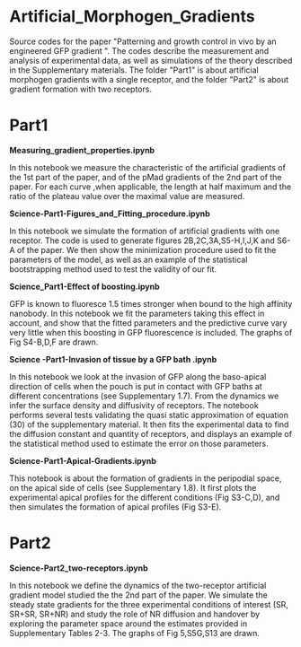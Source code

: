 # Artificial_Morphogen_Gradients

Source codes for the paper "Patterning and growth control in vivo by an engineered GFP gradient ". 
The codes describe the measurement and analysis of experimental data, as well as simulations of the theory described in the Supplementary materials.
The folder "Part1" is about artificial morphogen gradients with a single receptor, and the folder "Part2" is about gradient formation with two receptors.

# Part1

**Measuring_gradient_properties.ipynb**

In this notebook we measure the characteristic of the artificial gradients of the 1st part of the paper, and of the pMad gradients of the 2nd part of the paper.
For each curve ,when applicable, the length at half maximum and the ratio of the plateau value over the maximal value are measured. 

**Science-Part1-Figures_and_Fitting_procedure.ipynb**

In this notebook we simulate the formation of artificial gradients with one receptor. The code is used to generate figures 2B,2C,3A,S5-H,I,J,K and S6-A of the paper. We then show the minimization procedure used to fit the parameters of the model, as well as an example of the statistical bootstrapping method used to test the validity of our fit. 

**Science_Part1-Effect of boosting.ipynb**

GFP is known to fluoresce 1.5 times stronger when bound to the high affinity nanobody. In this notebook we fit the parameters taking this effect in account, and show that the fitted parameters and the predictive curve vary very little when this boosting in GFP fluorescence is included. The graphs of Fig S4-B,D,F are drawn. 

**Science -Part1-Invasion of tissue by a GFP bath .ipynb**

In this notebook we look at the invasion of GFP along the baso-apical direction of cells when the pouch is put in contact with GFP baths at different concentrations (see Supplementary 1.7). From the dynamics we infer the surface density and diffusivity of receptors. The notebook performs several tests validating the quasi static approximation of equation (30) of the supplementary material. It then fits the experimental data to find the diffusion constant and quantity of receptors, and displays an example of the statistical method used to estimate the error on those parameters.   


**Science-Part1-Apical-Gradients.ipynb**

This notebook is about the formation of gradients in the peripodial space, on the apical side of cells (see Supplementary 1.8). It first plots the experimental apical profiles for the different conditions (Fig S3-C,D), and then simulates the formation of apical profiles (Fig S3-E).

# Part2

**Science-Part2_two-receptors.ipynb**

In this notebook we define the dynamics of the two-receptor artificial gradient model studied the the 2nd part of the paper. We simulate the steady state gradients for the three experimental conditions of interest (SR, SR+SR, SR+NR) and study the role of NR diffusion and handover by exploring the parameter space around the estimates provided in Supplementary Tables 2-3. The graphs of Fig 5,S5G,S13 are drawn.


